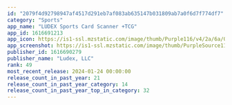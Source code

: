 ```yaml
---
id: "2079f4d92798947af4517d291eb7af083ab635147b031809ab7a0f6d7f774df7"
category: "Sports"
app_name: "LUDEX Sports Card Scanner +TCG"
app_id: 1616691213
app_icon: https://is1-ssl.mzstatic.com/image/thumb/Purple116/v4/2a/6a/0d/2a6a0d38-abcd-0622-6d90-421f08b722a9/AppIcon-0-0-1x_U007emarketing-0-5-0-85-220.png/1024x1024bb.png
app_screenshot: https://is1-ssl.mzstatic.com/image/thumb/PurpleSource116/v4/87/5d/61/875d615e-ff8a-6c16-7847-8866b1439e5c/068e60ff-c66e-4b65-a412-1135af9ac987_1.png/1242x2688bb.png
publisher_id: 1616690279
publisher_name: "Ludex, LLC"
rank: 49
most_recent_release: 2024-01-24 00:00:00
release_count_in_past_year: 21
release_count_in_past_year_category: 14
release_count_in_past_year_top_in_category: 32
---
```

